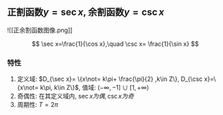 ## 正割函数$y=\sec x$, 余割函数$y=\csc x$

![[正余割函数图像.png]]

$$
\sec x=\frac{1}{\cos x},\quad \csc x= \frac{1}{\sin x}
$$

### 特性

1. 定义域: $D_{\sec x}= \{x\not= k\pi+ \frac{\pi}{2} ,k\in Z\}, D_{\csc x}=\{x\not= k\pi, k\in Z\}$, 值域: $(-\infty, -1]\cup[1, +\infty)$
2. 奇偶性: 在其定义域内, $\sec x 为偶, \csc x 为奇$
3. 周期性: $T=2\pi$
